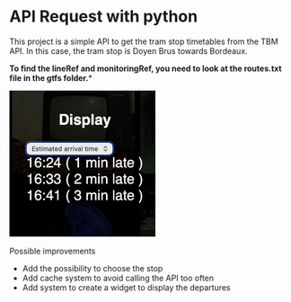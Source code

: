 # API Request with python

This project is a simple API to get the tram stop timetables from the TBM API.
In this case, the tram stop is Doyen Brus towards Bordeaux.

**To find the lineRef and monitoringRef, you need to look at the routes.txt file in the gtfs folder.***

<a href="assets/img.png"><img src="assets/img.png" alt="API Interface" width="260"></a>

Possible improvements

- Add the possibility to choose the stop
- Add cache system to avoid calling the API too often
- Add system to create a widget to display the departures
